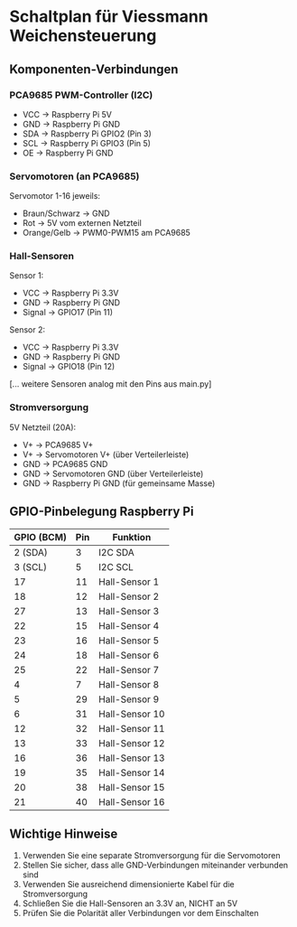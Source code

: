 # Schaltplan für Viessmann Weichensteuerung

## Komponenten-Verbindungen

### PCA9685 PWM-Controller (I2C)
- VCC → Raspberry Pi 5V
- GND → Raspberry Pi GND
- SDA → Raspberry Pi GPIO2 (Pin 3)
- SCL → Raspberry Pi GPIO3 (Pin 5)
- OE → Raspberry Pi GND

### Servomotoren (an PCA9685)
Servomotor 1-16 jeweils:
- Braun/Schwarz → GND
- Rot → 5V vom externen Netzteil
- Orange/Gelb → PWM0-PWM15 am PCA9685

### Hall-Sensoren
Sensor 1:
- VCC → Raspberry Pi 3.3V
- GND → Raspberry Pi GND
- Signal → GPIO17 (Pin 11)

Sensor 2:
- VCC → Raspberry Pi 3.3V
- GND → Raspberry Pi GND
- Signal → GPIO18 (Pin 12)

[... weitere Sensoren analog mit den Pins aus main.py]

### Stromversorgung
5V Netzteil (20A):
- V+ → PCA9685 V+
- V+ → Servomotoren V+ (über Verteilerleiste)
- GND → PCA9685 GND
- GND → Servomotoren GND (über Verteilerleiste)
- GND → Raspberry Pi GND (für gemeinsame Masse)

## GPIO-Pinbelegung Raspberry Pi

| GPIO (BCM) | Pin | Funktion           |
|------------|-----|-------------------|
| 2 (SDA)    | 3   | I2C SDA          |
| 3 (SCL)    | 5   | I2C SCL          |
| 17         | 11  | Hall-Sensor 1    |
| 18         | 12  | Hall-Sensor 2    |
| 27         | 13  | Hall-Sensor 3    |
| 22         | 15  | Hall-Sensor 4    |
| 23         | 16  | Hall-Sensor 5    |
| 24         | 18  | Hall-Sensor 6    |
| 25         | 22  | Hall-Sensor 7    |
| 4          | 7   | Hall-Sensor 8    |
| 5          | 29  | Hall-Sensor 9    |
| 6          | 31  | Hall-Sensor 10   |
| 12         | 32  | Hall-Sensor 11   |
| 13         | 33  | Hall-Sensor 12   |
| 16         | 36  | Hall-Sensor 13   |
| 19         | 35  | Hall-Sensor 14   |
| 20         | 38  | Hall-Sensor 15   |
| 21         | 40  | Hall-Sensor 16   |

## Wichtige Hinweise
1. Verwenden Sie eine separate Stromversorgung für die Servomotoren
2. Stellen Sie sicher, dass alle GND-Verbindungen miteinander verbunden sind
3. Verwenden Sie ausreichend dimensionierte Kabel für die Stromversorgung
4. Schließen Sie die Hall-Sensoren an 3.3V an, NICHT an 5V
5. Prüfen Sie die Polarität aller Verbindungen vor dem Einschalten
